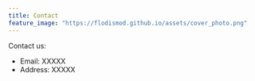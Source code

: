 ```yaml
---
title: Contact
feature_image: "https://flodismod.github.io/assets/cover_photo.png"
---
```



Contact us: 

* Email: XXXXX
* Address: XXXXX
